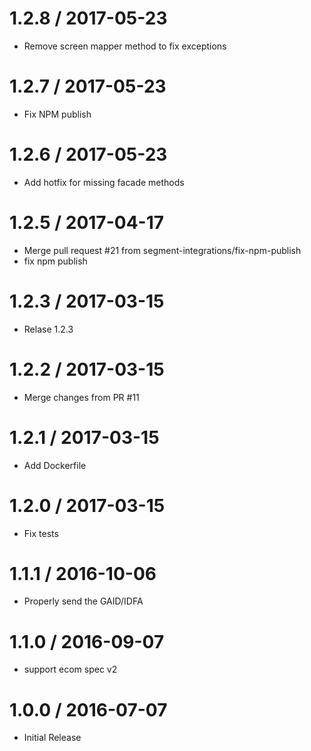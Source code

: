 
1.2.8 / 2017-05-23
==================

  * Remove screen mapper method to fix exceptions

1.2.7 / 2017-05-23
==================

  * Fix NPM publish

1.2.6 / 2017-05-23
==================
    
  * Add hotfix for missing facade methods

1.2.5 / 2017-04-17
==================

  * Merge pull request #21 from segment-integrations/fix-npm-publish
  * fix npm publish

1.2.3 / 2017-03-15
==================

  * Relase 1.2.3

1.2.2 / 2017-03-15
==================

  * Merge changes from PR #11

1.2.1 / 2017-03-15
==================

  * Add Dockerfile

1.2.0 / 2017-03-15
==================

  * Fix tests

1.1.1 / 2016-10-06
==================

  * Properly send the GAID/IDFA 

1.1.0 / 2016-09-07
==================

  * support ecom spec v2

1.0.0 / 2016-07-07
===================

  * Initial Release

